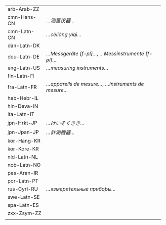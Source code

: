 | | |
|-|-|
| arb-Arab-ZZ |  |
| cmn-Hans-CN | _…测量仪器…_ |
| cmn-Latn-CN | _…cèliáng yíqì…_ |
| dan-Latn-DK |  |
| deu-Latn-DE | _…Messgeräte [f-pl]…_, _…Messinstrumente [f-pl]…_ |
| eng-Latn-US | _…measuring instruments…_ |
| fin-Latn-FI |  |
| fra-Latn-FR | _…appareils de mesure…_, _…instruments de mesure…_ |
| heb-Hebr-IL |  |
| hin-Deva-IN |  |
| ita-Latn-IT |  |
| jpn-Hrkt-JP | _…けいそくきき…_ |
| jpn-Jpan-JP | _…計測機器…_ |
| kor-Hang-KR |  |
| kor-Kore-KR |  |
| nld-Latn-NL |  |
| nob-Latn-NO |  |
| pes-Aran-IR |  |
| por-Latn-PT |  |
| rus-Cyrl-RU | _…измери́тельные прибо́ры…_ |
| swe-Latn-SE |  |
| spa-Latn-ES |  |
| zxx-Zsym-ZZ |  |
|  |  |
